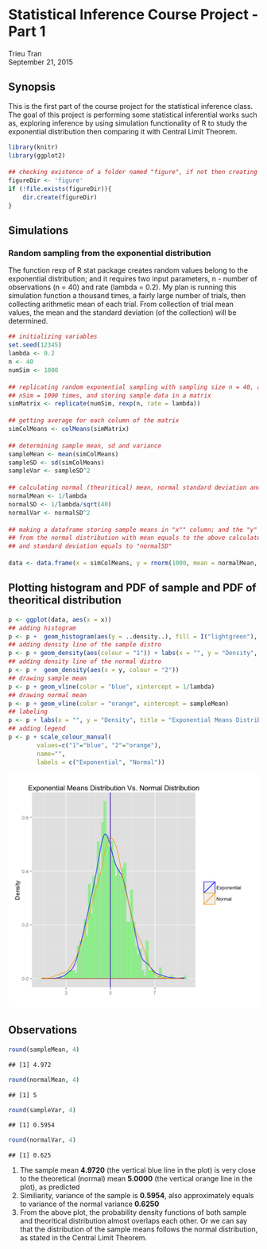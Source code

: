 # Statistical Inference Course Project - Part 1
Trieu Tran  
September 21, 2015  
## Synopsis
This is the first part of the course project for the statistical inference class. The goal of this project is performing some statistical inferential works such as, exploring inference by using simulation functionality of R to study the exponential distribution then comparing it with Central Limit Theorem.



```r
library(knitr)
library(ggplot2)

## checking existence of a folder named "figure", if not then creating one to store plot figures
figureDir <- 'figure'
if (!file.exists(figureDir)){
    dir.create(figureDir)
} 
```
## Simulations
### Random sampling from the exponential distribution 
The function rexp of R stat package creates random values belong to the exponential distribution; and it requires two input parameters, n - number of observations (n = 40) and rate (lambda = 0.2).  My plan is running this simulation function a thousand times, a fairly large number of trials, then collecting arithmetic mean of each trial.  From collection of trial mean values, the mean and the standard deviation (of the collection) will be determined.


```r
## initializing variables
set.seed(12345)
lambda <- 0.2
n <- 40
numSim <- 1000

## replicating random exponential sampling with sampling size n = 40, and repeat
## nSim = 1000 times, and storing sample data in a matrix
simMatrix <- replicate(numSim, rexp(n, rate = lambda))

## getting average for each column of the matrix
simColMeans <- colMeans(simMatrix)
 
## determining sample mean, sd and variance
sampleMean <- mean(simColMeans)
sampleSD <- sd(simColMeans)
sampleVar <- sampleSD^2

## calculating normal (theoritical) mean, normal standard deviation and variance
normalMean <- 1/lambda
normalSD <- 1/lambda/sqrt(40)
normalVar <- normalSD^2

## making a dataframe storing sample means in "x"" column; and the "y" column contains random values 
## from the normal distribution with mean equals to the above calculated "normalMean" 
## and standard deviation equals to "normalSD" 

data <- data.frame(x = simColMeans, y = rnorm(1000, mean = normalMean, sd = normalSD))
```

## Plotting histogram and PDF of sample and PDF of theoritical distribution

```r
p <- ggplot(data, aes(x = x))
## adding histogram
p <- p +  geom_histogram(aes(y = ..density..), fill = I("lightgreen"), col = I("lightgreen"), alpha = 0.75, binwidth = 0.1) 
## adding density line of the sample distro
p <- p + geom_density(aes(colour = "1")) + labs(x = "", y = "Density", title = "") 
## adding density line of the normal distro
p <- p +  geom_density(aes(x = y, colour = "2")) 
## drawing sample mean
p <- p + geom_vline(color = "blue", xintercept = 1/lambda)
## drawing normal mean
p <- p + geom_vline(color = "orange", xintercept = sampleMean)
## labeling
p <- p + labs(x = "", y = "Density", title = "Exponential Means Distribution Vs. Normal Distribution")
## adding legend
p <- p + scale_colour_manual(
        values=c("1"="blue", "2"="orange"), 
        name="", 
        labels = c("Exponential", "Normal"))
```

![](figure/Rplot01.png)

## Observations

```r
round(sampleMean, 4)
```

```
## [1] 4.972
```

```r
round(normalMean, 4)
```

```
## [1] 5
```

```r
round(sampleVar, 4)
```

```
## [1] 0.5954
```

```r
round(normalVar, 4)
```

```
## [1] 0.625
```
1. The sample mean **4.9720** (the vertical blue line in the plot) is very close to the theoretical (normal) mean **5.0000** (the vertical orange line in the plot), as predicted
2. Similiarity, variance of the sample is **0.5954**, also approximately equals to variance of the normal variance **0.6250**
3. From the above plot, the probability density functions of both sample and theoritical distribution almost overlaps each other. Or we can say that the distribution of the sample means follows the normal distribution, as stated in the Central Limit Theorem.
